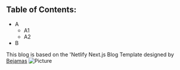 
## Table of Contents:

- A
  - A1
  - A2
- B



This blog is based on the 'Netlify Next.js Blog Template designed by [Bejamas](https://github.com/netlify-templates/nextjs-blog-theme)
![Picture](https://user-images.githubusercontent.com/43764894/223762618-62742b4e-9424-44a7-8e85-9f7e4e19db54.png) 

